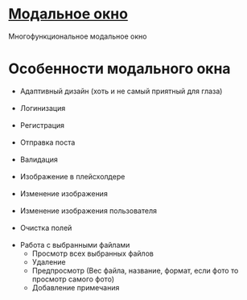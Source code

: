 # [Модальное окно](https://sasha20055.github.io/modal-window/)
Многофункциональное модальное окно
# Особенности модального окна
<ul>
  <li>Адаптивный дизайн (хоть и не самый приятный для глаза)</li>
  <br>
  <li>Логинизация</li>
  <br>
  <li>Регистрация</li>
  <br>
  <li>Отправка поста</h2></li>
  <br>
  <li>Валидация</li>
  <br>
  <li>Изображение в плейсхолдере</li>
  <br>
  <li>Изменение изображения</li>
  <br>
  <li>Изменение изображения пользователя</li>
  <br>
  <li>Очистка полей</li>
  <br>
  <li>Работа с выбранными файлами
    <ul>
      <li>Просмотр всех выбранных файлов</li>
      <li>Удаление</li>
      <li>Предпросмотр (Вес файла, название, формат, если фото то просмотр самого фото)</li>
      <li>Добавление примечания</li>
    </ul>
  </li>
  <br>
<ul>

